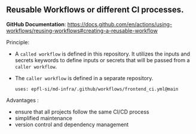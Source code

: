 ## Reusable Workflows or different CI processes.

**GitHub Documentation**: https://docs.github.com/en/actions/using-workflows/reusing-workflows#creating-a-reusable-workflow

Principle:

* A `called workflow` is defined in this repository. It utilizes the inputs and secrets keywords to define inputs or secrets that will be passed from a `caller workflow`.
* The `caller workflow` is defined in a separate repository.


  ```
  uses: epfl-si/md-infra/.github/workflows/frontend_ci.yml@main
  ```

Advantages :
* ensure that all projects follow the same CI/CD process
* simplified maintenance
* version control and dependency management
